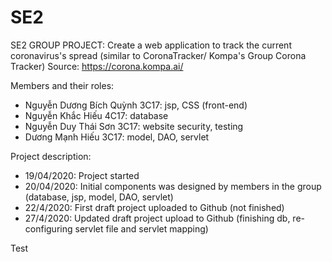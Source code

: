# SE2
SE2 GROUP PROJECT: Create a web application to track the current coronavirus's spread (similar to CoronaTracker/ Kompa's Group Corona Tracker)
Source: https://corona.kompa.ai/

Members and their roles:
- Nguyễn Dương Bích Quỳnh 3C17: jsp, CSS (front-end)
- Nguyễn Khắc Hiếu 4C17: database
- Nguyễn Duy Thái Sơn 3C17: website security, testing
- Dương Mạnh Hiếu 3C17: model, DAO, servlet

Project description:
- 19/04/2020: Project started
- 20/04/2020: Initial components was designed by members in the group (database, jsp, model, DAO, servlet)
- 22/4/2020: First draft project uploaded to Github (not finished)
- 27/4/2020: Updated draft project upload to Github (finishing db, re-configuring servlet file and servlet mapping)

Test
